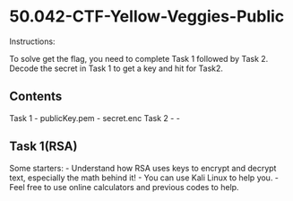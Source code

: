 # 50.042-CTF-Yellow-Veggies-Public

Instructions:

To solve get the flag, you need to complete Task 1 followed by Task 2.
Decode the secret in Task 1 to get a key and hit for Task2.

## Contents
Task 1 
    - publicKey.pem
    - secret.enc
Task 2
    -
    -

## Task 1(RSA)
 Some starters:
    - Understand how RSA uses keys to encrypt and decrypt text, especially the math behind it!
    - You can use Kali Linux to help you.
    - Feel free to use online calculators and previous codes to help.